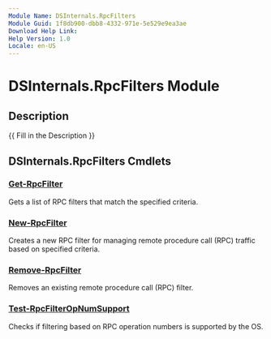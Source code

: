 ```yaml
---
Module Name: DSInternals.RpcFilters
Module Guid: 1f8db900-dbb8-4332-971e-5e529e9ea3ae
Download Help Link:
Help Version: 1.0
Locale: en-US
---
```


# DSInternals.RpcFilters Module
## Description
{{ Fill in the Description }}

## DSInternals.RpcFilters Cmdlets
### [Get-RpcFilter](Get-RpcFilter.md)
Gets a list of RPC filters that match the specified criteria.

### [New-RpcFilter](New-RpcFilter.md)
Creates a new RPC filter for managing remote procedure call (RPC) traffic based on specified criteria.

### [Remove-RpcFilter](Remove-RpcFilter.md)
Removes an existing remote procedure call (RPC) filter.

### [Test-RpcFilterOpNumSupport](Test-RpcFilterOpNumSupport.md)
Checks if filtering based on RPC operation numbers is supported by the OS.

